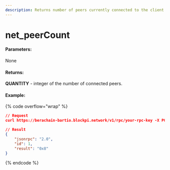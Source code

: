 ```yaml
---
description: Returns number of peers currently connected to the client.
---
```


# net\_peerCount

#### **Parameters:**

None

#### **Returns:**

**QUANTITY** - integer of the number of connected peers.

#### Example:

{% code overflow="wrap" %}
```json
// Request
curl https://berachain-bartio.blockpi.network/v1/rpc/your-rpc-key -X POST -H "Content-Type: application/json" --data '{"jsonrpc":"2.0","method":"net_peerCount","params":[],"id":1}'

// Result
{
    "jsonrpc": "2.0",
    "id": 1,
    "result": "0x8"
}
```
{% endcode %}
